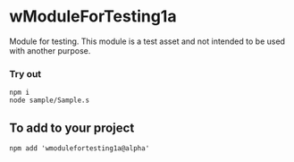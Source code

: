 # wModuleForTesting1a

Module for testing. This module is a test asset and not intended to be used with another purpose.

### Try out

```
npm i
node sample/Sample.s
```

## To add to your project
```
npm add 'wmodulefortesting1a@alpha'
```

